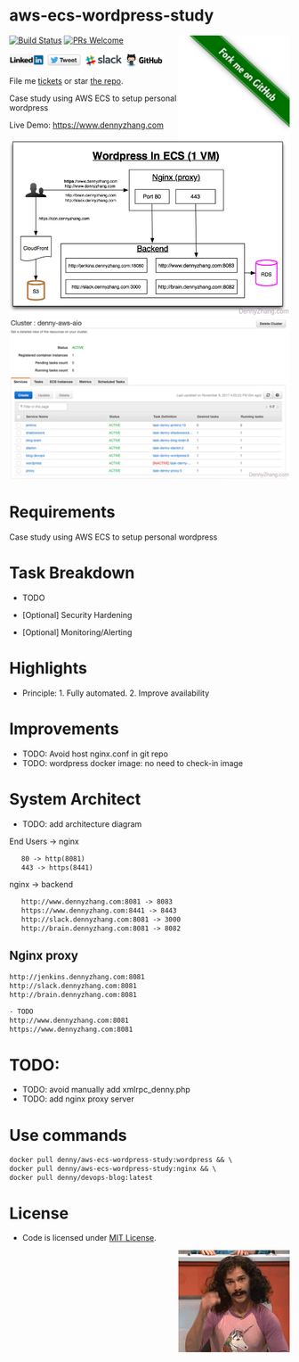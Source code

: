 # aws-ecs-wordpress-study
<a href="https://github.com/DennyZhang?tab=followers"><img align="right" width="200" height="183" src="https://raw.githubusercontent.com/USDevOps/mywechat-slack-group/master/images/fork_github.png" /></a>

[![Build Status](https://travis-ci.org/DennyZhang/aws-ecs-wordpress-study.svg?branch=master)](https://travis-ci.org/DennyZhang/aws-ecs-wordpress-study) [![PRs Welcome](https://img.shields.io/badge/PRs-welcome-brightgreen.svg)](http://makeapullrequest.com)

[![LinkedIn](https://raw.githubusercontent.com/USDevOps/mywechat-slack-group/master/images/linkedin.png)](https://www.linkedin.com/in/dennyzhang001) [![Twitter](https://raw.githubusercontent.com/USDevOps/mywechat-slack-group/master/images/twitter.png)](https://twitter.com/dennyzhang001) [![Slack](https://raw.githubusercontent.com/USDevOps/mywechat-slack-group/master/images/slack.png)](https://goo.gl/ozDDyL) [![Github](https://raw.githubusercontent.com/USDevOps/mywechat-slack-group/master/images/github.png)](https://github.com/DennyZhang)

File me [tickets](https://github.com/DennyZhang/aws-ecs-wordpress-study/issues) or star [the repo](https://github.com/DennyZhang/aws-ecs-wordpress-study).

Case study using AWS ECS to setup personal wordpress

Live Demo: https://www.dennyzhang.com

![](images/aws_ecs_wordpress.png)
![](images/aws_ecs.png)

# Requirements
Case study using AWS ECS to setup personal wordpress

# Task Breakdown
- TODO

- [Optional] Security Hardening
- [Optional] Monitoring/Alerting

# Highlights
- Principle: 1. Fully automated. 2. Improve availability

# Improvements
- TODO: Avoid host nginx.conf in git repo
- TODO: wordpress docker image: no need to check-in image

# System Architect
- TODO: add architecture diagram

End Users -> nginx
```
   80 -> http(8081)
   443 -> https(8441)
```

nginx -> backend
```
   http://www.dennyzhang.com:8081 -> 8083
   https://www.dennyzhang.com:8441 -> 8443
   http://slack.dennyzhang.com:8081 -> 3000
   http://brain.dennyzhang.com:8081 -> 8082   
```
## Nginx proxy

```
http://jenkins.dennyzhang.com:8081
http://slack.dennyzhang.com:8081
http://brain.dennyzhang.com:8081
```

```
- TODO
http://www.dennyzhang.com:8081
https://www.dennyzhang.com:8081
```

# TODO:
- TODO: avoid manually add xmlrpc_denny.php
- TODO: add nginx proxy server

# Use commands
```
docker pull denny/aws-ecs-wordpress-study:wordpress && \
docker pull denny/aws-ecs-wordpress-study:nginx && \
docker pull denny/devops-blog:latest
```

# License
- Code is licensed under [MIT License](https://www.dennyzhang.com/wp-content/mit_license.txt).

<img align="right" width="200" height="183" src="https://raw.githubusercontent.com/USDevOps/mywechat-slack-group/master/images/magic.gif">
